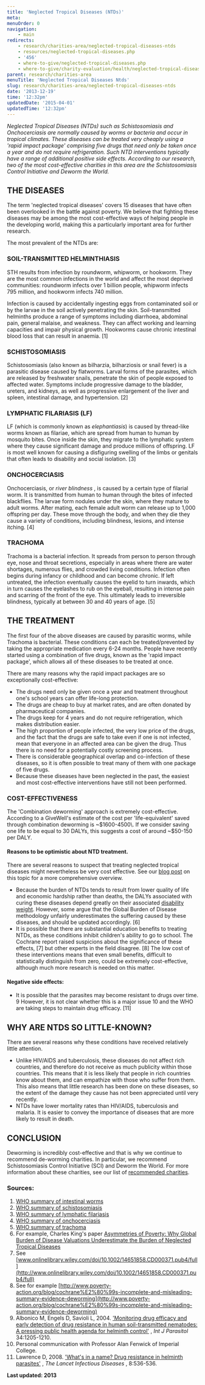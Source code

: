 ```yaml
---
title: 'Neglected Tropical Diseases (NTDs)'
meta:
menuOrder: 0
navigation:
    - main
redirects:
    - research/charities-area/neglected-tropical-diseases-ntds
    - resources/neglected-tropical-diseases.php
    - '456'
    - where-to-give/neglected-tropical-diseases.php
    - where-to-give/charity-evaluation/health/neglected-tropical-diseases
parent: research/charities-area
menuTitle: 'Neglected Tropical Diseases Ntds'
slug: research/charities-area/neglected-tropical-diseases-ntds
date: '2013-12-19'
time: '12:32pm'
updatedDate: '2015-04-01'
updatedTime: '12:32pm'
---
```

_Neglected Tropical Diseases (NTDs) such as Schistosomiasis and Onchocerciasis are normally caused by worms or bacteria and occur in tropical climates. These diseases can be treated very cheaply using a 'rapid impact package' comprising five drugs that need only be taken once a year and do not require refrigeration. Such NTD interventions typically have a range of additional positive side effects. According to our research, two of the most cost-effective charities in this area are the Schistosomiasis Control Initiative and Deworm the World._

## THE DISEASES

The term 'neglected tropical diseases' covers 15 diseases that have often been overlooked in the battle against poverty. We believe that fighting these diseases may be among the most cost-effective ways of helping people in the developing world, making this a particularly important area for further research.

The most prevalent of the NTDs are:

### SOIL-TRANSMITTED HELMINTHIASIS

STH results from infection by roundworm, whipworm, or hookworm. They are the most common infections in the world and affect the most deprived communities: roundworm infects over 1 billion people, whipworm infects 795 million, and hookworm infects 740 million.

Infection is caused by accidentally ingesting eggs from contaminated soil or by the larvae in the soil actively penetrating the skin. Soil-transmitted helminths produce a range of symptoms including diarrhoea, abdominal pain, general malaise, and weakness. They can affect working and learning capacities and impair physical growth. Hookworms cause chronic intestinal blood loss that can result in anaemia. [1]

### SCHISTOSOMIASIS

Schistosomiasis (also known as bilharzia, bilharziosis or snail fever) is a parasitic disease caused by flatworms. Larval forms of the parasites, which are released by freshwater snails, penetrate the skin of people exposed to affected water. Symptoms include progressive damage to the bladder, ureters, and kidneys, as well as progressive enlargement of the liver and spleen, intestinal damage, and hypertension. [2]

### LYMPHATIC FILARIASIS (LF)

LF (which is commonly known as _elephantiasis_) is caused by thread-like worms known as filariae, which are spread from human to human by mosquito bites. Once inside the skin, they migrate to the lymphatic system where they cause significant damage and produce millions of offspring. LF is most well known for causing a disfiguring swelling of the limbs or genitals that often leads to disability and social isolation. [3]

### ONCHOCERCIASIS

Onchocerciasis, or _river blindness_ , is caused by a certain type of filarial worm. It is transmitted from human to human through the bites of infected blackflies. The larvae form nodules under the skin, where they mature to adult worms. After mating, each female adult worm can release up to 1,000 offspring per day. These move through the body, and when they die they cause a variety of conditions, including blindness, lesions, and intense itching. [4]

### TRACHOMA

Trachoma is a bacterial infection. It spreads from person to person through eye, nose and throat secretions, especially in areas where there are water shortages, numerous flies, and crowded living conditions. Infection often begins during infancy or childhood and can become chronic. If left untreated, the infection eventually causes the eyelid to turn inwards, which in turn causes the eyelashes to rub on the eyeball, resulting in intense pain and scarring of the front of the eye. This ultimately leads to irreversible blindness, typically at between 30 and 40 years of age. [5]

## THE TREATMENT

The first four of the above diseases are caused by parasitic worms, while Trachoma is bacterial. These conditions can each be treated/prevented by taking the appropriate medication every 6-24 months. People have recently started using a combination of five drugs, known as the 'rapid impact package', which allows all of these diseases to be treated at once.

There are many reasons why the rapid impact packages are so exceptionally cost-effective:

*   The drugs need only be given once a year and treatment throughout one's school years can offer life-long protection.
*   The drugs are cheap to buy at market rates, and are often donated by pharmaceutical companies.
*   The drugs keep for 4 years and do not require refrigeration, which makes distribution easier.
*   The high proportion of people infected, the very low price of the drugs, and the fact that the drugs are safe to take even if one is not infected, mean that everyone in an affected area can be given the drug. Thus there is no need for a potentially costly screening process.
*   There is considerable geographical overlap and co-infection of these diseases, so it is often possible to treat many of them with one package of five drugs.
*   Because these diseases have been neglected in the past, the easiest and most cost-effective interventions have still not been performed.

### COST-EFFECTIVENESS

The 'Combination deworming' approach is extremely cost-effective. According to a GiveWell's estimate of the cost per 'life-equivalent' saved through combination deworming is ~$1600-4500\. If we consider saving one life to be equal to 30 DALYs, this suggests a cost of around ~$50-150 per DALY.

#### Reasons to be optimistic about NTD treatment.

There are several reasons to suspect that treating neglected tropical diseases might nevertheless be very cost effective. See our [blog post](/blog/2012-10-11/neglected-tropical-diseases-are-they-cost-effective-to-treat) on this topic for a more comprehensive overview.

*   Because the burden of NTDs tends to result from lower quality of life and economic hardship rather than deaths, the DALYs associated with curing these diseases depend greatly on their associated [disability weight](/resources/recommended-charities.php/methodology/qualys-and-dalys). However, some argue that the Global Burden of Disease methodology unfairly underestimates the suffering caused by these diseases, and should be updated accordingly. [6]
*   It is possible that there are substantial education benefits to treating NTDs, as these conditions inhibit children's ability to go to school. The Cochrane report raised suspicions about the significance of these effects, [7] but other experts in the field disagree. [8] The low cost of these interventions means that even small benefits, difficult to statistically distinguish from zero, could be extremely cost-effective, although much more research is needed on this matter.

#### Negative side effects:

*   It is possible that the parasites may become resistant to drugs over time. 9 However, it is not clear whether this is a major issue 10 and the WHO are taking steps to maintain drug efficacy. [11]

## WHY ARE NTDS SO LITTLE-KNOWN?

There are several reasons why these conditions have received relatively little attention.

*   Unlike HIV/AIDS and tuberculosis, these diseases do not affect rich countries, and therefore do not receive as much publicity within those countries. This means that it is less likely that people in rich countries know about them, and can empathize with those who suffer from them. This also means that little research has been done on these diseases, so the extent of the damage they cause has not been appreciated until very recently.
*   NTDs have lower mortality rates than HIV/AIDS, tuberculosis and malaria. It is easier to convey the importance of diseases that are more likely to result in death.

## CONCLUSION

Deworming is incredibly cost-effective and that is why we continue to recommend de-worming charities. In particular, we recommend Schistosomiasis Control Initiative (SCI) and Deworm the World. For more information about these charities, see our list of [recommended charities](/top-charities).

### Sources:

1.  [WHO summary of intestinal worms](http://www.who.int/intestinal_worms/en/)
2.  [WHO summary of schistosomiasis](http://www.who.int/topics/schistosomiasis/en/)
3.  [WHO summary of lymphatic filariasis](http://www.who.int/lymphatic_filariasis/en/)
4.  [WHO summary of onchocerciasis](http://www.who.int/topics/onchocerciasis/en/)
5.  [WHO summary of trachoma](http://www.who.int/topics/trachoma/en/)
6.  For example, Charles King's paper [Asymmetries of Poverty: Why Global Burden of Disease Valuations Underestimate the Burden of Neglected Tropical Diseases](http://www.plosntds.org/article/info%3Adoi%2F10.1371%2Fjournal.pntd.0000209)
7.  See [www.onlinelibrary.wiley.com/doi/10.1002/14651858.CD000371.pub4/full](http://www.onlinelibrary.wiley.com/doi/10.1002/14651858.CD000371.pub4/full)
8.  See for example [http://www.poverty-action.org/blog/cochrane%E2%80%99s-incomplete-and-misleading-summary-evidence-deworming](http://www.poverty-action.org/blog/cochrane%E2%80%99s-incomplete-and-misleading-summary-evidence-deworming)
9.  Albonico M, Engels D, Savioli L, 2004\. ['Monitoring drug efficacy and early detection of drug resistance in human soil-transmitted nematodes: A pressing public health agenda for helminth control'](http://cmr.asm.org/cgi/content/full/13/2/207#SEC3) , _Int J Parasitol_ 34:1205-1210\.
10.  Personal communication with Professor Alan Fenwick of Imperial College.
11.  Lawrence D, 2008\. ['What's in a name? Drug resistance in helminth parasites'](http://globalnetwork.org/files/press_releases/Drug_Resistance_in_Helminths.pdf) , _The Lancet Infectious Diseases_ , 8:536-536\.

**Last updated: 2013**